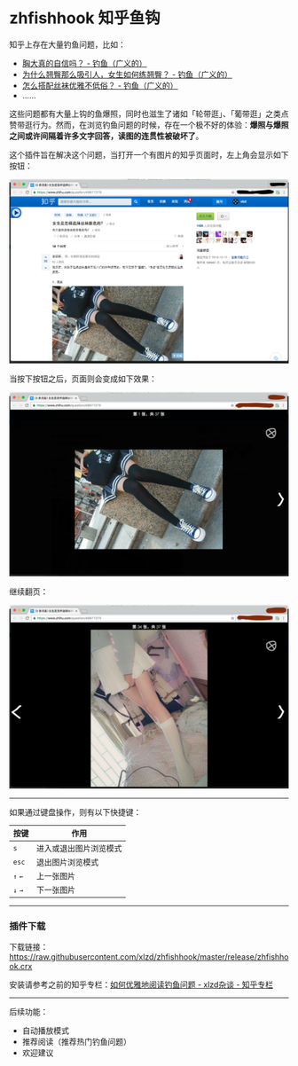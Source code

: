 # zhfishhook 知乎鱼钩

知乎上存在大量钓鱼问题，比如：

 - <a href="" target="_blank">胸大真的自信吗？ - 钓鱼（广义的）</a>
 - <a href="" target="_blank">为什么翘臀那么吸引人，女生如何练翘臀？ - 钓鱼（广义的）</a>
 - <a href="" target="_blank">怎么搭配丝袜优雅不低俗？ - 钓鱼（广义的）</a>
 - ……

这些问题都有大量上钩的鱼爆照，同时也滋生了诸如「轮带逛」、「葡带逛」之类点赞带逛行为。然而，在浏览钓鱼问题的时候，存在一个极不好的体验：**爆照与爆照之间或许间隔着许多文字回答，读图的连贯性被破坏了**。

这个插件旨在解决这个问题，当打开一个有图片的知乎页面时，左上角会显示如下按钮：

![p1.png](screenshots/p1.png)

当按下按钮之后，页面则会变成如下效果：

![p2.png](screenshots/p2.png)

继续翻页：

![p3.png](screenshots/p3.png)


---

如果通过键盘操作，则有以下快捷键：

| 按键 | 作用 | 
|---|---| 
| `s` | 进入或退出图片浏览模式 |
| `esc` | 退出图片浏览模式 |
| `↑`  `←`  | 上一张图片 |
| `↓`  `→`  | 下一张图片 |

---

### 插件下载

下载链接：<a href="https://raw.githubusercontent.com/xlzd/zhfishhook/master/release/zhfishhook.crx" target="_blank">https://raw.githubusercontent.com/xlzd/zhfishhook/master/release/zhfishhook.crx</a>

安装请参考之前的知乎专栏：<a href="https://zhuanlan.zhihu.com/p/22933208?refer=xlz-d" target="_blank">如何优雅地阅读钓鱼问题 - xlzd杂谈 - 知乎专栏</a>


---

后续功能：

 - 自动播放模式
 - 推荐阅读（推荐热门钓鱼问题）
 - 欢迎建议